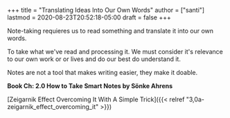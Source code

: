 +++
title = "Translating Ideas Into Our Own Words"
author = ["santi"]
lastmod = 2020-08-23T20:52:18-05:00
draft = false
+++

Note-taking requieres us to read something and translate it into our own words.

To take what we've read and processing it. We must consider it's relevance to our own work or or lives and do our best do understand it.

Notes are not a tool that makes writing easier, they make it doable.

**Book Ch: 2.0 How to Take Smart Notes by Sönke Ahrens**

[Zeigarnik Effect Overcoming It With A Simple Trick]({{< relref "3,0a-zeigarnik_effect_overcoming_it" >}})
